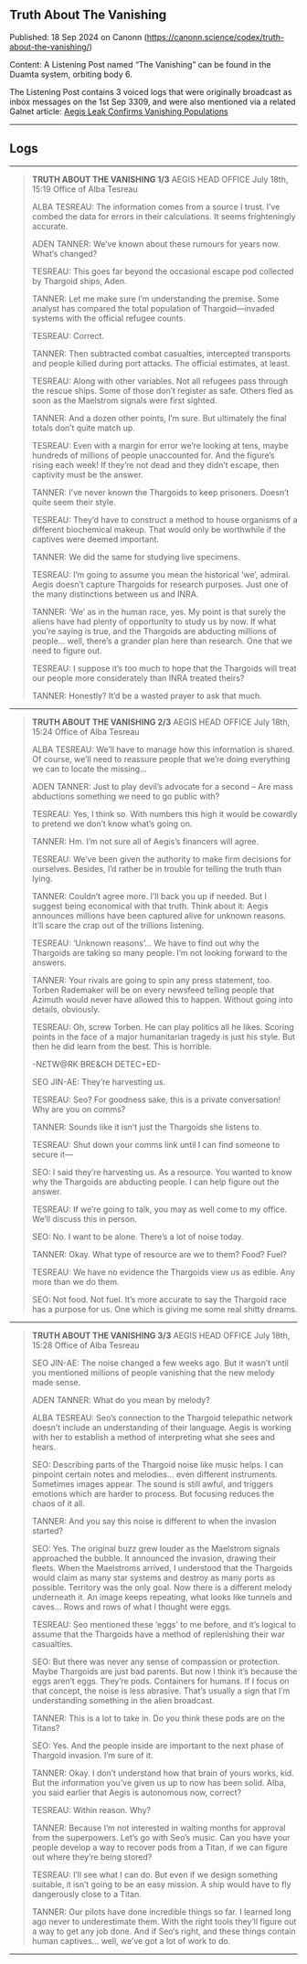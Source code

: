 ## Truth About The Vanishing

Published: 18 Sep 2024 on Canonn (https://canonn.science/codex/truth-about-the-vanishing/)

Content: A Listening Post named “The Vanishing” can be found in the Duamta system, orbiting body 6.

The Listening Post contains 3 voiced logs that were originally broadcast as inbox messages on the 1st Sep 3309, and were also mentioned via a related Galnet article: [Aegis Leak Confirms Vanishing Populations](https://community.elitedangerous.com/galnet/uid/64f0b0f54bcfea05610f725c)

* * *

## Logs

* * *

> 
> **TRUTH ABOUT THE VANISHING 1/3**
> AEGIS HEAD OFFICE
> July 18th, 15:19
> Office of Alba Tesreau 
> 
>  ALBA TESREAU: The information comes from a source I trust. I’ve combed the data for errors in their calculations. It seems frighteningly accurate. 
> 
>  ADEN TANNER: We’ve known about these rumours for years now. What’s changed? 
> 
>  TESREAU: This goes far beyond the occasional escape pod collected by Thargoid ships, Aden. 
> 
>  TANNER: Let me make sure I’m understanding the premise. Some analyst has compared the total population of Thargoid—invaded systems with the official refugee counts. 
> 
>  TESREAU: Correct. 
> 
>  TANNER: Then subtracted combat casualties, intercepted transports and people killed during port attacks. The official estimates, at least. 
> 
>  TESREAU: Along with other variables. Not all refugees pass through the rescue ships. Some of those don’t register as safe. Others fled as soon as the Maelstrom signals were first sighted. 
> 
>  TANNER: And a dozen other points, I’m sure. But ultimately the final totals don’t quite match up. 
> 
>  TESREAU: Even with a margin for error we’re looking at tens, maybe hundreds of millions of people unaccounted for. And the figure’s rising each week! If they’re not dead and they didn’t escape, then captivity must be the answer. 
> 
>  TANNER: I’ve never known the Thargoids to keep prisoners. Doesn’t quite seem their style. 
> 
>  TESREAU: They’d have to construct a method to house organisms of a different biochemical makeup. That would only be worthwhile if the captives were deemed important. 
> 
>  TANNER: We did the same for studying live specimens. 
> 
>  TESREAU: I’m going to assume you mean the historical ‘we’, admiral. Aegis doesn’t capture Thargoids for research purposes. Just one of the many distinctions between us and INRA. 
> 
>  TANNER: ‘We’ as in the human race, yes. My point is that surely the aliens have had plenty of opportunity to study us by now. If what you’re saying is true, and the Thargoids are abducting millions of people… well, there’s a grander plan here than research. One that we need to figure out. 
> 
>  TESREAU: I suppose it’s too much to hope that the Thargoids will treat our people more considerately than INRA treated theirs? 
> 
>  TANNER: Honestly? It’d be a wasted prayer to ask that much.

* * *

> 
> **TRUTH ABOUT THE VANISHING 2/3**
> AEGIS HEAD OFFICE
> July 18th, 15:24
> Office of Alba Tesreau
>  
>  ALBA TESREAU: We’ll have to manage how this information is shared. Of course, we’ll need to reassure people that we’re doing everything we can to locate the missing… 
> 
>  ADEN TANNER: Just to play devil’s advocate for a second – Are mass abductions something we need to go public with? 
> 
>  TESREAU: Yes, I think so. With numbers this high it would be cowardly to pretend we don’t know what’s going on. 
> 
>  TANNER: Hm. I’m not sure all of Aegis’s financers will agree. 
> 
>  TESREAU: We’ve been given the authority to make firm decisions for ourselves. Besides, I’d rather be in trouble for telling the truth than lying. 
> 
>  TANNER: Couldn’t agree more. I’ll back you up if needed. But I suggest being economical with that truth. Think about it: Aegis announces millions have been captured alive for unknown reasons. It’ll scare the crap out of the trillions listening. 
> 
>  TESREAU: ‘Unknown reasons’… We have to find out why the Thargoids are taking so many people. I’m not looking forward to the answers. 
> 
>  TANNER: Your rivals are going to spin any press statement, too. Torben Rademaker will be on every newsfeed telling people that Azimuth would never have allowed this to happen. Without going into details, obviously. 
> 
>  TESREAU: Oh, screw Torben. He can play politics all he likes. Scoring points in the face of a major humanitarian tragedy is just his style. But then he did learn from the best. This is horrible. 
> 
>  -N£TW@RK BRE&CH DETEC+ED- 
> 
>  SEO JIN-AE: They’re harvesting us. 
> 
>  TESREAU: Seo? For goodness sake, this is a private conversation! Why are you on comms? 
> 
>  TANNER: Sounds like it isn’t just the Thargoids she listens to. 
> 
>  TESREAU: Shut down your comms link until I can find someone to secure it— 
> 
>  SEO: I said they’re harvesting us. As a resource. You wanted to know why the Thargoids are abducting people. I can help figure out the answer. 
> 
>  TESREAU: If we’re going to talk, you may as well come to my office. We’ll discuss this in person. 
> 
>  SEO: No. I want to be alone. There’s a lot of noise today. 
> 
>  TANNER: Okay. What type of resource are we to them? Food? Fuel? 
> 
>  TESREAU: We have no evidence the Thargoids view us as edible. Any more than we do them. 
> 
>  SEO: Not food. Not fuel. It’s more accurate to say the Thargoid race has a purpose for us. One which is giving me some real shitty dreams.

* * *

> 
> **TRUTH ABOUT THE VANISHING 3/3**
> AEGIS HEAD OFFICE
> July 18th, 15:28
> Office of Alba Tesreau
> 
>  SEO JlN-AE: The noise changed a few weeks ago. But it wasn’t until you mentioned millions of people vanishing that the new melody made sense. 
> 
>  ADEN TANNER: What do you mean by melody? 
> 
>  ALBA TESREAU: Seo’s connection to the Thargoid telepathic network doesn’t include an understanding of their language. Aegis is working with her to establish a method of interpreting what she sees and hears. 
> 
>  SEO: Describing parts of the Thargoid noise like music helps. I can pinpoint certain notes and melodies… even different instruments. Sometimes images appear. The sound is still awful, and triggers emotions which are harder to process. But focusing reduces the chaos of it all. 
> 
>  TANNER: And you say this noise is different to when the invasion started? 
> 
>  SEO: Yes. The original buzz grew louder as the Maelstrom signals approached the bubble. It announced the invasion, drawing their fleets. When the Maelstroms arrived, I understood that the Thargoids would claim as many star systems and destroy as many ports as possible. Territory was the only goal.
>  Now there is a different melody underneath it. An image keeps repeating, what looks like tunnels and caves… Rows and rows of what I thought were eggs. 
> 
>  TESREAU: Seo mentioned these ‘eggs’ to me before, and it’s logical to assume that the Thargoids have a method of replenishing their war casualties. 
> 
>  SEO: But there was never any sense of compassion or protection. Maybe Thargoids are just bad parents. But now I think it’s because the eggs aren’t eggs. They’re pods. Containers for humans. If I focus on that concept, the noise is less abrasive. That’s usually a sign that I’m understanding something in the alien broadcast. 
> 
>  TANNER: This is a lot to take in. Do you think these pods are on the Titans? 
> 
>  SEO: Yes. And the people inside are important to the next phase of Thargoid invasion. I’m sure of it. 
> 
>  TANNER: Okay. I don’t understand how that brain of yours works, kid. But the information you’ve given us up to now has been solid. Alba, you said earlier that Aegis is autonomous now, correct? 
> 
>  TESREAU: Within reason. Why? 
> 
>  TANNER: Because I’m not interested in waiting months for approval from the superpowers. Let’s go with Seo’s music. Can you have your people develop a way to recover pods from a Titan, if we can figure out where they’re being stored? 
> 
>  TESREAU: I’ll see what I can do. But even if we design something suitable, it isn’t going to be an easy mission. A ship would have to fly dangerously close to a Titan. 
> 
>  TANNER: Our pilots have done incredible things so far. I learned long ago never to underestimate them. With the right tools they’ll figure out a way to get any job done. And if Seo‘s right, and these things contain human captives… well, we’ve got a lot of work to do.

* * *